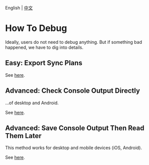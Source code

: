 English | [中文](/docs/how_to_debug/README.zh-cn.md)

# How To Debug

Ideally, users do not need to debug anything. But if something bad happened, we have to dig into details.

## Easy: Export Sync Plans

See [here](./export_sync_plans.md).

## Advanced: Check Console Output Directly

...of desktop and Android.

See [here](./check_console_output.md).

## Advanced: Save Console Output Then Read Them Later

This method works for desktop and mobile devices (iOS, Android).

See [here](./save_console_output_and_export.md).
